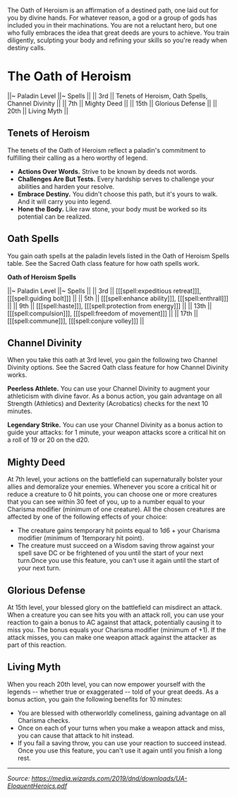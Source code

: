 The Oath of Heroism is an affirmation of a destined path, one laid out for you by divine hands. For whatever reason, a god or a group of gods has included you in their machinations. You are not a reluctant hero, but one who fully embraces the idea that great deeds are yours to achieve. You train diligently, sculpting your body and refining your skills so you're ready when destiny calls.

# The Oath of Heroism

||~ Paladin Level ||~ Spells ||
|| 3rd || Tenets of Heroism, Oath Spells, Channel Divinity ||
|| 7th || Mighty Deed ||
|| 15th || Glorious Defense ||
|| 20th || Living Myth ||

## Tenets of Heroism

The tenets of the Oath of Heroism reflect a paladin's commitment to fulfilling their calling as a hero worthy of legend.

* **Actions Over Words.** Strive to be known by deeds not words.
* **Challenges Are But Tests.** Every hardship serves to challenge your abilities and harden your resolve.
* **Embrace Destiny.** You didn't choose this path, but it's yours to walk. And it will carry you into legend.
* **Hone the Body.** Like raw stone, your body must be worked so its potential can be realized.

## Oath Spells

You gain oath spells at the paladin levels listed in the Oath of Heroism Spells table. See the Sacred Oath class feature for how oath spells work.

**Oath of Heroism Spells**

||~ Paladin Level ||~ Spells ||
|| 3rd || [[[spell:expeditious retreat]]], [[[spell:guiding bolt]]] ||
|| 5th || [[[spell:enhance ability]]], [[[spell:enthrall]]] ||
|| 9th || [[[spell:haste]]], [[[spell:protection from energy]]] ||
|| 13th || [[[spell:compulsion]]], [[[spell:freedom of movement]]] ||
|| 17th || [[[spell:commune]]], [[[spell:conjure volley]]] ||

## Channel Divinity

When you take this oath at 3rd level, you gain the following two Channel Divinity options. See the Sacred Oath class feature for how Channel Divinity works.

**Peerless Athlete.** You can use your Channel Divinity to augment your athleticism with divine favor. As a bonus action, you gain advantage on all Strength (Athletics) and Dexterity (Acrobatics) checks for the next 10 minutes.

**Legendary Strike.** You can use your Channel Divinity as a bonus action to guide your attacks: for 1 minute, your weapon attacks score a critical hit on a roll of 19 or 20 on the d20.

## Mighty Deed

At 7th level, your actions on the battlefield can supernaturally bolster your allies and demoralize your enemies. Whenever you score a critical hit or reduce a creature to 0 hit points, you can choose one or more creatures that you can see within 30 feet of you, up to a number equal to your Charisma modifier (minimum of one creature). All the chosen creatures are affected by one of the following effects of your choice:

 * The creature gains temporary hit points equal to 1d6 + your Charisma modifier (minimum of 1temporary hit point).
 * The creature must succeed on a Wisdom saving throw against your spell save DC or be frightened of you until the start of your next turn.Once you use this feature, you can't use it again until the start of your next turn.
 
## Glorious Defense
 
At 15th level, your blessed glory on the battlefield can misdirect an attack. When a creature you can see hits you with an attack roll, you can use your reaction to gain a bonus to AC against that attack, potentially causing it to miss you. The bonus equals your Charisma modifier (minimum of +1). If the attack misses, you can make one weapon attack against the attacker as part of this reaction.

## Living Myth

When you reach 20th level, you can now empower yourself with the legends -- whether true or exaggerated -- told of your great deeds. As a bonus action, you gain the following benefits for 10 minutes:

 * You are blessed with otherworldly comeliness, gaining advantage on all Charisma checks.
 * Once on each of your turns when you make a weapon attack and miss, you can cause that attack to hit instead.
 * If you fail a saving throw, you can use your reaction to succeed instead. Once you use this feature, you can't use it again until you finish a long rest.
 
 ----
 
 *Source: <https://media.wizards.com/2019/dnd/downloads/UA-EloquentHeroics.pdf>*